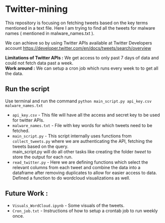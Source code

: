 # Twitter-mining

This repository is focusing on fetching tweets based on the key terms mentioned in a text file. Here I am trying to find all the tweets for malware names ( mentioned in malware_names.txt ). 

We can achieve so by using Twitter APIs available at Twitter Developers account  https://developer.twitter.com/en/docs/tweets/search/overview

**Limitations of Twitter APIs :**
We get access to only past 7 days of data and could not fetch data past a week.<br />
**Work around :**
We can setup a cron job which runs every week to to get all the data.<br />

## Run the script
Use terminal and run the command `python main_script.py api_key.csv malware_names.txt`

- `api_key.csv` - This file will have all the access and secret key to be used for twitter APIs.<br />
- `malware_names.txt` - File with key words for which tweets need to be fetched.<br />
- `main_script.py` - This script internally uses functions from `collect_tweets.py` where we are authenticating the API,
                 fetching the tweets based on the query.<br />
                 main_script.py will do all other tasks like creating the folder *tweet* to store the output for each run.<br />
- `read_twitter.py` - Here we are defining functions which select the relevant columns from each tweet and combine the data 
                  into a dataframe after removing duplicates to allow for easier access to data. Defined a function to do
                  wordcloud visualizations as well.<br />


## Future Work :<br />
- `Visuals_WordCloud.ipynb` - Some visuals of the tweets.<br />
- `Cron_job.txt` - Instructions of how to setup a crontab job to run weekly once.<br />



